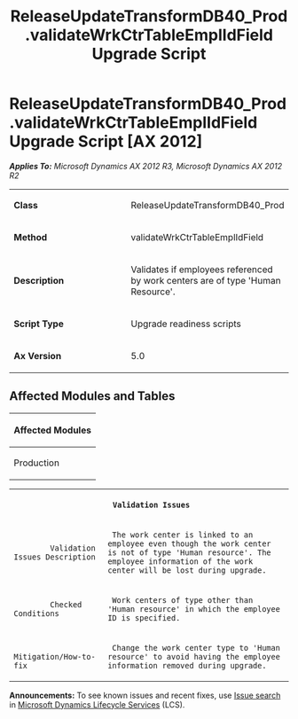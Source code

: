 ﻿---
title: ReleaseUpdateTransformDB40_Prod.validateWrkCtrTableEmplIdField Upgrade Script
TOCTitle: ReleaseUpdateTransformDB40_Prod.validateWrkCtrTableEmplIdField Upgrade Script
ms:assetid: 8382e39a-7767-10d3-5012-bd0e0eab0287
ms:mtpsurl: https://msdn.microsoft.com/en-us/library/JJ685985(v=AX.60)
ms:contentKeyID: 49709438
ms.date: 05/18/2015
mtps_version: v=AX.60
---

# ReleaseUpdateTransformDB40\_Prod.validateWrkCtrTableEmplIdField Upgrade Script [AX 2012]


_**Applies To:** Microsoft Dynamics AX 2012 R3, Microsoft Dynamics AX 2012 R2_

<table>
<colgroup>
<col style="width: 50%" />
<col style="width: 50%" />
</colgroup>
<tbody>
<tr class="odd">
<td><p><strong>Class</strong></p></td>
<td><p>ReleaseUpdateTransformDB40_Prod</p></td>
</tr>
<tr class="even">
<td><p><strong>Method</strong></p></td>
<td><p>validateWrkCtrTableEmplIdField</p></td>
</tr>
<tr class="odd">
<td><p><strong>Description</strong></p></td>
<td><p>Validates if employees referenced by work centers are of type 'Human Resource'.</p></td>
</tr>
<tr class="even">
<td><p><strong>Script Type</strong></p></td>
<td><p>Upgrade readiness scripts</p></td>
</tr>
<tr class="odd">
<td><p><strong>Ax Version</strong></p></td>
<td><p>5.0</p></td>
</tr>
</tbody>
</table>


## Affected Modules and Tables

<table>
<colgroup>
<col style="width: 100%" />
</colgroup>
<thead>
<tr class="header">
<th><p>Affected Modules</p></th>
</tr>
</thead>
<tbody>
<tr class="odd">
<td><p>Production</p></td>
</tr>
</tbody>
</table>


<table xmlns="http://www.w3.org/1999/xhtml">
              <tr><th colspan="2">
		
   <p>
   
	 Validation Issues
  </p>
  </th></tr>
              <tr><td>
		
   <p>
   
	 
            Validation Issues Description
          
  </p>
  </td><td>
		
   <p>
   
	 The work center is linked to an employee even though the work center is not of type 'Human resource'. The employee information of the work center will be lost during upgrade.
  </p>
  </td></tr>
              <tr><td>
		
   <p>
   
	 
            Checked Conditions
          
  </p>
  </td><td>
		
   <p>
   
	 Work centers of type other than 'Human resource' in which the employee ID is specified.
  </p>
  </td></tr>
              <tr><td>
		
   <p>
   
	 
            Mitigation/How-to-fix
          
  </p>
  </td><td>
		
   <p>
   
	 Change the work center type to 'Human resource' to avoid having the employee information removed during upgrade.
  </p>
  </td></tr>
            </table>

  
**Announcements:** To see known issues and recent fixes, use [Issue search](http://go.microsoft.com/fwlink/?linkid=389258) in [Microsoft Dynamics Lifecycle Services](http://go.microsoft.com/fwlink/?linkid=306505) (LCS).

